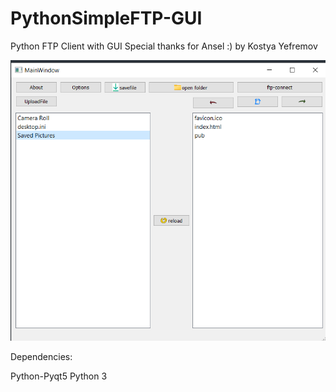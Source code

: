 # PythonSimpleFTP-GUI
Python FTP Client with GUI 
Special thanks for Ansel :) by Kostya Yefremov

![ftp](https://github.com/azart2288/PythonSimpleFTP-GUI/blob/main/Screenshot_113.png)

Dependencies:

Python-Pyqt5
Python 3
